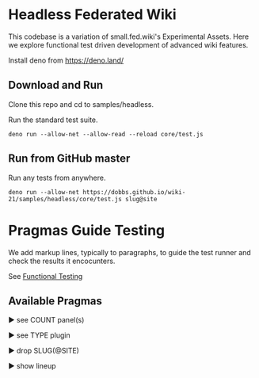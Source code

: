 # Headless Federated Wiki

This codebase is a variation of small.fed.wiki's Experimental Assets.
Here we explore functional test driven development of advanced wiki features.

Install deno from https://deno.land/

## Download and Run

Clone this repo and cd to samples/headless.

Run the standard test suite.
```
deno run --allow-net --allow-read --reload core/test.js
```

## Run from GitHub master

Run any tests from anywhere.
```
deno run --allow-net https://dobbs.github.io/wiki-21/samples/headless/core/test.js slug@site
```

# Pragmas Guide Testing

We add markup lines, typically to paragraphs, to guide the test runner and check the results it encocunters.

See [Functional Testing](http://ward.dojo.fed.wiki/view/functional-testing/small.fed.wiki/first-functional-test)

## Available Pragmas

► see COUNT panel(s)

► see TYPE plugin

► drop SLUG(@SITE)

► show lineup